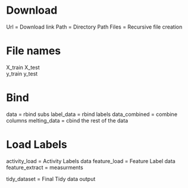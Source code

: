 # Download
Url = Download link
Path = Directory Path
Files = Recursive file creation

# File names
X_train
X_test  
y_train
y_test

# Bind
data = rbind subs
label_data = rbind labels
data_combined = combine columns
melting_data = cbind the rest of the data

# Load Labels
activity_load = Activity Labels data
feature_load = Feature Label data
feature_extract = measurments


tidy_dataset = Final Tidy data output
